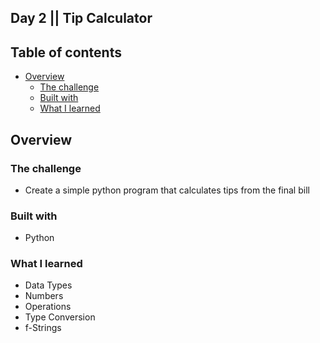 ## Day 2 || Tip Calculator
 
## Table of contents

- [Overview](#overview)
  - [The challenge](#the-challenge)
  - [Built with](#built-with)
  - [What I learned](#what-i-learned)

## Overview

### The challenge

- Create a simple python program that calculates tips from the final bill


### Built with

- Python

### What I learned
- Data Types
- Numbers
- Operations
- Type Conversion
- f-Strings
